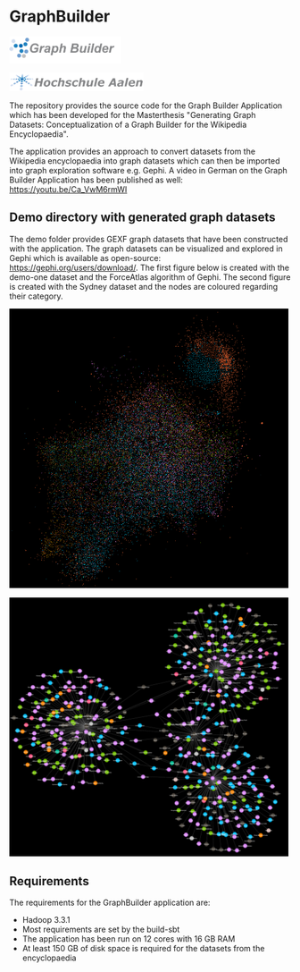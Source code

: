 # GraphBuilder

<img src="demo/images/graph-builder.png" width="200"/>  <br />

<img src="demo/images/Logo_HSAA.png" width="240"/> 

The repository provides the source code for the Graph Builder Application which has been developed for the Masterthesis "Generating Graph Datasets: Conceptualization of a Graph Builder for the Wikipedia Encyclopaedia". 

The application provides an approach to convert datasets from the Wikipedia encyclopaedia into graph datasets which can then be imported into graph exploration software e.g. Gephi. A video in German on the Graph Builder Application has been published as well: https://youtu.be/Ca_VwM6rmWI 

## Demo directory with generated graph datasets

The demo folder provides GEXF graph datasets that have been constructed with the application. The graph datasets can be visualized and explored in Gephi which is available as open-source: https://gephi.org/users/download/. The first figure below is created with the demo-one dataset and the ForceAtlas algorithm of Gephi. The second figure is created with the Sydney dataset and the nodes are coloured regarding their category. 


<img src="demo/images/main.png?raw=true" width="500"/>  <br />

<img src="demo/images/export.png?raw=true" width="500"/>


## Requirements 

The requirements for the GraphBuilder application are:

* Hadoop 3.3.1 
* Most requirements are set by the build-sbt
* The application has been run on 12 cores with 16 GB RAM
* At least 150 GB of disk space is required for the datasets from the encyclopaedia
